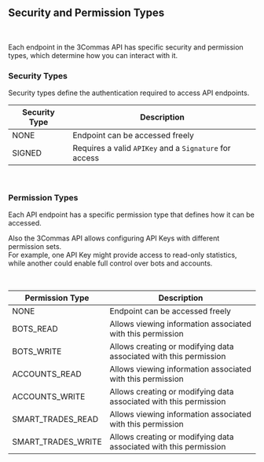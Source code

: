 ## Security and Permission Types<br>
<br>
<p>Each endpoint in the 3Commas API has specific security and permission types, which determine how you can interact with it.
</p>


### Security Types<br>
<p>Security types define the authentication required to access API endpoints.</p>

<table>
    <thead>
        <tr>
            <th>Security Type</th>
            <th>Description</th>
        </tr>
    </thead>
    <tbody>
        <tr>
            <td>NONE</td>
            <td>Endpoint can be accessed freely</td>
        </tr>
        <tr>
            <td>SIGNED</td>
            <td>Requires a valid <code>APIKey</code> and a <code>Signature</code> for access</td>
        </tr>
    </tbody>
</table>
<br>

### Permission Types<br>
<p>
    Each API endpoint has a specific permission type that defines how it can be accessed.
</p>
<p>
    Also the 3Commas API allows configuring API Keys with different permission sets.
<br>
    For example, one API Key might provide access to read-only statistics, while another could enable full control over bots and accounts.
</p>
<br>
<table>
    <thead>
        <tr>
            <th>Permission Type</th>
            <th>Description</th>
        </tr>
    </thead>
    <tbody>
        <tr>
            <td>NONE</td>
            <td>Endpoint can be accessed freely</td>
        </tr>
        <tr>
            <td>BOTS_READ</td>
            <td>Allows viewing information associated with this permission</td>
        </tr>
        <tr>
            <td>BOTS_WRITE</td>
            <td>Allows creating or modifying data associated with this permission</td>
        </tr>
          <tr>
            <td>ACCOUNTS_READ</td>
            <td>Allows viewing information associated with this permission</td>
        </tr>
          <tr>
            <td>ACCOUNTS_WRITE</td>
            <td>Allows creating or modifying data associated with this permission</td>
        </tr>
          <tr>
            <td>SMART_TRADES_READ</td>
            <td>Allows viewing information associated with this permission</td>
        </tr>
          <tr>
            <td>SMART_TRADES_WRITE</td>
            <td>Allows creating or modifying data associated with this permission</td>
        </tr>
    </tbody>
</table>
